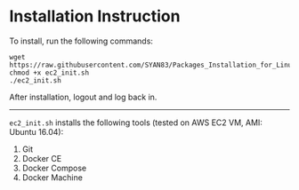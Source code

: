 # Installation Instruction

To install, run the following commands:
```
wget https://raw.githubusercontent.com/SYAN83/Packages_Installation_for_Linux/master/ec2_init.sh
chmod +x ec2_init.sh
./ec2_init.sh
```
After installation, logout and log back in.

<hr>

`ec2_init.sh` installs the following tools (tested on AWS EC2 VM, AMI: Ubuntu 16.04):
1. Git
2. Docker CE
3. Docker Compose
4. Docker Machine
